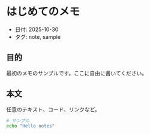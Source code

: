 # はじめてのメモ

- 日付: 2025-10-30
- タグ: note, sample

## 目的
最初のメモのサンプルです。ここに自由に書いてください。

## 本文
任意のテキスト、コード、リンクなど。

```bash
# サンプル
echo "Hello notes"
```
